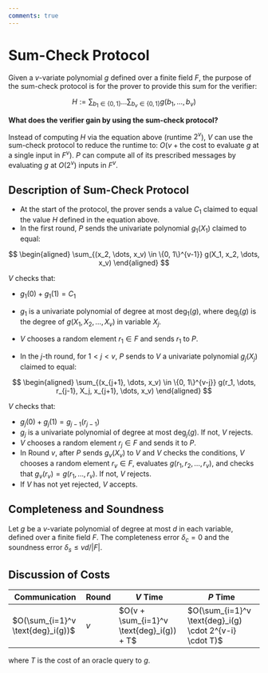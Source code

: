 ```yaml
---
comments: true
---
```


# Sum-Check Protocol

Given a $v$-variate polynomial $g$ defined over a finite field $F$, the purpose of the sum-check protocol is for the prover to provide
this sum for the verifier:

$$
H := \sum_{b_{1} \in \{0, 1\}} \dots \sum_{b_{v} \in \{0, 1\}} g(b_{1}, \dots, b_v)
$$

**What does the verifier gain by using the sum-check protocol?**

Instead of computing $H$ via the equation above (runtime $2^v$), $V$ can use the sum-check protocol to reduce the runtime to:
$O(v + \text{the cost to evaluate } g \text{ at a single input in } F^v)$. $P$ can compute all of its prescribed messages by evaluating
$g$ at $O(2^v)$ inputs in $F^v$.

## Description of Sum-Check Protocol

- At the start of the protocol, the prover sends a value $C_1$ claimed to equal the value $H$ defined in the equation above.
- In the first round, $P$ sends the univariate polynomial $g_1(X_1)$ claimed to equal:

$$
\begin{aligned}
\sum_{(x_2, \dots, x_v) \in \{0, 1\}^{v-1}} g(X_1, x_2, \dots, x_v)
\end{aligned}
$$

$V$ checks that:

- $g_1(0) + g_1(1) = C_1$
- $g_1$ is a univariate polynomial of degree at most $\text{deg}_1(g)$, where $\text{deg}_j(g)$ is the degree of $g(X_1, X_2, \dots,
  X_v)$ in variable $X_j$.

- $V$ chooses a random element $r_1 \in F$ and sends $r_1$ to $P$.
- In the $j$-th round, for $1 < j < v$, $P$ sends to $V$ a univariate polynomial $g_j(X_j)$ claimed to equal:

$$
\begin{aligned}
\sum_{(x_{j+1}, \dots, x_v) \in \{0, 1\}^{v-j}} g(r_1, \dots, r_{j-1}, X_j, x_{j+1}, \dots, x_v)
\end{aligned}
$$

$V$ checks that:

- $g_j(0) + g_j(1) = g_{j-1}(r_{j-1})$
- $g_j$ is a univariate polynomial of degree at most $\text{deg}_j(g)$. If not, $V$ rejects.
- $V$ chooses a random element $r_j \in F$ and sends it to $P$.
- In Round $v$, after $P$ sends $g_v(X_v)$ to $V$ and $V$ checks the conditions, $V$ chooses a random element $r_v \in F$, evaluates
  $g(r_1, r_2, \dots, r_v)$, and checks that $g_v(r_v) = g(r_1, \dots, r_v)$. If not, $V$ rejects.
- If $V$ has not yet rejected, $V$ accepts.

## Completeness and Soundness

Let $g$ be a $v$-variate polynomial of degree at most $d$ in each variable, defined over a finite field $F$. The completeness error
$\delta_c = 0$ and the soundness error $\delta_s \leq vd/|F|$.

## Discussion of Costs

| Communication                     | Round | $V$ Time                                  | $P$ Time                                                |
|-----------------------------------|-------|-------------------------------------------|---------------------------------------------------------|
| $O(\sum_{i=1}^v \text{deg}_i(g))$ | $v$   | $O(v + \sum_{i=1}^v \text{deg}_i(g)) + T$ | $O(\sum_{i=1}^v \text{deg}_i(g) \cdot 2^{v-i} \cdot T)$ |

where $T$ is the cost of an oracle query to $g$.
